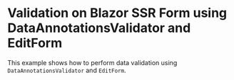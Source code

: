 # Validation on Blazor SSR Form using DataAnnotationsValidator and EditForm

This example shows how to perform data validation using `DataAnnotationsValidator` and `EditForm`.